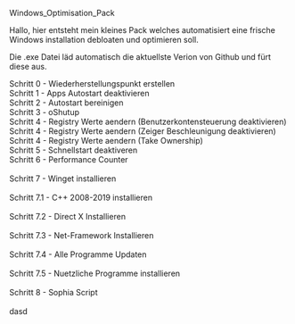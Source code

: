 Windows_Optimisation_Pack

Hallo, hier entsteht mein kleines Pack welches automatisiert eine frische Windows installation debloaten und optimieren soll.

Die .exe Datei läd automatisch die aktuellste Verion von Github und fürt diese aus.








Schritt 0   - Wiederherstellungspunkt erstellen                           <br>
Schritt 1   - Apps Autostart deaktivieren                                   <br>
Schritt 2   - Autostart bereinigen                                              <br>
Schritt 3   - oShutup                                                       <br>
Schritt 4   - Registry Werte aendern (Benutzerkontensteuerung deaktivieren)             <br>
Schritt 4   - Registry Werte aendern (Zeiger Beschleunigung deaktivieren)           <br>
Schritt 4   - Registry Werte aendern (Take Ownership)                             <br>
Schritt 5   - Schnellstart deaktiveren                                        <br>
Schritt 6   - Performance Counter                                        <br>              
Schritt 7   - Winget installieren                                   <br>                 
Schritt 7.1 - C++ 2008-2019 installieren                       <br>                    
Schritt 7.2 - Direct X Installieren                             <br>          
Schritt 7.3 - Net-Framework Installieren                     <br>              
Schritt 7.4 - Alle Programme Updaten                     <br>                 
Schritt 7.5 - Nuetzliche Programme installieren         <br>                    
Schritt 8   - Sophia Script                        <br>                       
dasd <br>

